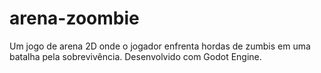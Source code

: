 # arena-zoombie
Um jogo de arena 2D onde o jogador enfrenta hordas de zumbis em uma batalha pela sobrevivência. Desenvolvido com Godot Engine.
